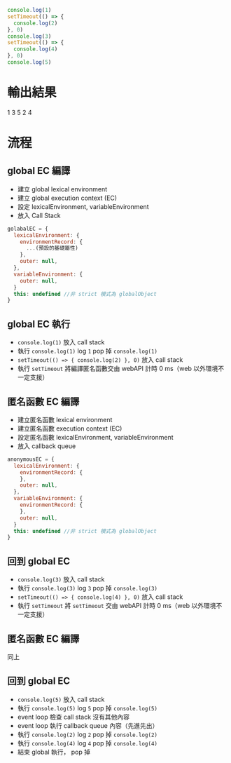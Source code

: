 ```javascript
console.log(1)
setTimeout(() => {
  console.log(2)
}, 0)
console.log(3)
setTimeout(() => {
  console.log(4)
}, 0)
console.log(5)
```
# 輸出結果
1
3
5
2
4

# 流程

## global EC 編譯
- 建立 global lexical environment 
- 建立 global execution context (EC)
- 設定 lexicalEnvironment, variableEnvironment
- 放入 Call Stack 

```javascript
golabalEC = {
  lexicalEnvironment: {
    environmentRecord: {
      ...(預設的基礎屬性)
    },
    outer: null,
  },
  variableEnvironment: {
    outer: null,
  }
  this: undefined //非 strict 模式為 globalObject
}
```

## global EC 執行
- `console.log(1)` 放入 call stack  
- 執行 `console.log(1)` log `1` pop 掉 `console.log(1)`
- `setTimeout(() => {
  console.log(2)
}, 0)` 放入 call stack 
- 執行 `setTimeout` 將編譯匿名函數交由 webAPI 計時 0 ms（web 以外環境不一定支援）

## 匿名函數 EC 編譯
- 建立匿名函數 lexical environment 
- 建立匿名函數 execution context (EC) 
- 設定匿名函數 lexicalEnvironment, variableEnvironment
- 放入 callback queue

```javascript
anonymousEC = {
  lexicalEnvironment: {
    environmentRecord: {
    },
    outer: null,
  },
  variableEnvironment: {
    environmentRecord: {
    },
    outer: null,
  }
  this: undefined //非 strict 模式為 globalObject
}
```

## 回到 global EC 
- `console.log(3)` 放入 call stack  
- 執行 `console.log(3)` log `3` pop 掉 `console.log(3)`
- `setTimeout(() => {
  console.log(4)
}, 0)` 放入 call stack 
- 執行 `setTimeout` 將 `setTimeout` 交由 webAPI 計時 0 ms（web 以外環境不一定支援）

## 匿名函數 EC 編譯
同上

## 回到 global EC 
- `console.log(5)` 放入 call stack  
- 執行 `console.log(5)` log `5` pop 掉 `console.log(5)`
- event loop 檢查 call stack 沒有其他內容
- event loop 執行 callback queue 內容（先進先出）
- 執行 `console.log(2)` log `2` pop 掉 `console.log(2)`
- 執行 `console.log(4)` log `4` pop 掉 `console.log(4)`
- 結束 global 執行， pop 掉

